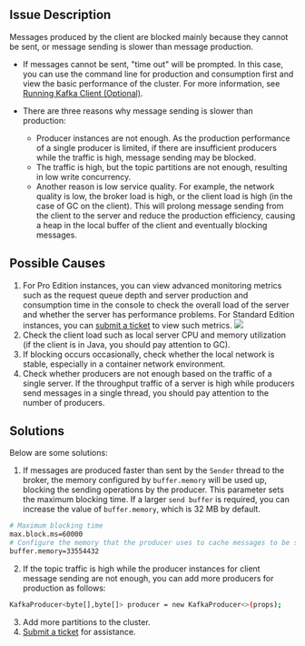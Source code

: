 ## Issue Description

Messages produced by the client are blocked mainly because they cannot be sent, or message sending is slower than message production.

- If messages cannot be sent, "time out" will be prompted. In this case, you can use the command line for production and consumption first and view the basic performance of the cluster. For more information, see [Running Kafka Client (Optional)](https://intl.cloud.tencent.com/document/product/597/40969).

- There are three reasons why message sending is slower than production:
  - Producer instances are not enough. As the production performance of a single producer is limited, if there are insufficient producers while the traffic is high, message sending may be blocked.
  - The traffic is high, but the topic partitions are not enough, resulting in low write concurrency.
  - Another reason is low service quality. For example, the network quality is low, the broker load is high, or the client load is high (in the case of GC on the client). This will prolong message sending from the client to the server and reduce the production efficiency, causing a heap in the local buffer of the client and eventually blocking messages.

## Possible Causes

1. For Pro Edition instances, you can view advanced monitoring metrics such as the request queue depth and server production and consumption time in the console to check the overall load of the server and whether the server has performance problems. For Standard Edition instances, you can [submit a ticket](https://console.cloud.tencent.com/workorder/category) to view such metrics.
   ![](https://qcloudimg.tencent-cloud.cn/raw/8a2bf181f50ae2bafa8b87e0f6797024.png)
2. Check the client load such as local server CPU and memory utilization (if the client is in Java, you should pay attention to GC).
3. If blocking occurs occasionally, check whether the local network is stable, especially in a container network environment.
4. Check whether producers are not enough based on the traffic of a single server. If the throughput traffic of a server is high while producers send messages in a single thread, you should pay attention to the number of producers.

## Solutions

Below are some solutions:

1. If messages are produced faster than sent by the `Sender` thread to the broker, the memory configured by `buffer.memory` will be used up, blocking the sending operations by the producer. This parameter sets the maximum blocking time. If a larger `send buffer` is required, you can increase the value of `buffer.memory`, which is 32 MB by default.

```bash
# Maximum blocking time
max.block.ms=60000
# Configure the memory that the producer uses to cache messages to be sent to the broker. Users must adjust this according to the total memory size of the process where the producer resides.
buffer.memory=33554432
```

2. If the topic traffic is high while the producer instances for client message sending are not enough, you can add more producers for production as follows:

```bash
KafkaProducer<byte[],byte[]> producer = new KafkaProducer<>(props);
```

3. Add more partitions to the cluster.
4. [Submit a ticket](https://console.cloud.tencent.com/workorder/category) for assistance.

